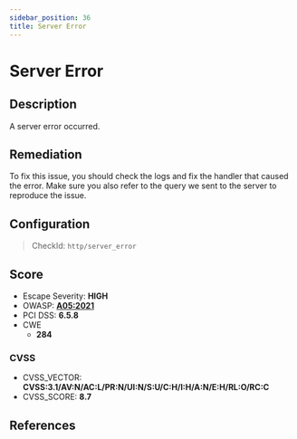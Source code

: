 ```yaml
---
sidebar_position: 36
title: Server Error
---
```


# Server Error

## Description

A server error occurred.

## Remediation

To fix this issue, you should check the logs and fix the handler that caused the error.
Make sure you also refer to the query we sent to the server to reproduce the issue.


## Configuration

> CheckId: `http/server_error`



## Score

- Escape Severity: **<span className="high-severity">HIGH</span>**
- OWASP: **[A05:2021](https://owasp.org/Top10/A05_2021-Security_Misconfiguration/)**
- PCI DSS: **6.5.8**
- CWE
  - **284**




### CVSS

- CVSS_VECTOR: **CVSS:3.1/AV:N/AC:L/PR:N/UI:N/S:U/C:H/I:H/A:N/E:H/RL:O/RC:C**
- CVSS_SCORE: **8.7**

## References


